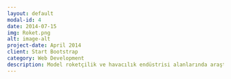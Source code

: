 ```yaml
---
layout: default
modal-id: 4
date: 2014-07-15
img: Roket.png
alt: image-alt
project-date: April 2014
client: Start Bootstrap
category: Web Development
description: Model roketçilik ve havacılık endüstrisi alanlarında araştırmalar yaptığımız okulumda ilk mühendislik kulübünü kurdum. Ben ve ekibim alçak irtifa (4.000 ft) model roket üzerinde çalıştık. Ayrıca roket tasarımımız içerisinde aviyonik PCB tasarımları da yaptık.
---
```

